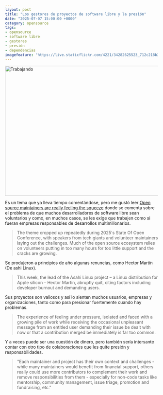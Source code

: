 ```yaml
---
layout: post
title: "Los gestores de proyectos de software libre y la presión"
date: "2025-07-07 15:00:00 +0000"
category: opensource
tags:
- opensource
- software libre
- gestores
- presión
- dependencias
imagefeature: "https://live.staticflickr.com/4221/34282625523_712c218b35_z.jpg"
---
```

<a data-flickr-embed="true" href="https://www.flickr.com/photos/fernand0/34282625523/in/photolist-Uerqbp-6iCL7d" title="Trabajando"><img src="https://live.staticflickr.com/4221/34282625523_712c218b35_z.jpg" width="640" height="427" alt="Trabajando"/></a><script async src="//embedr.flickr.com/assets/client-code.js" charset="utf-8"></script>

Es un tema que ya lleva tiempo comentándose, pero me gustó leer [Open source maintainers are really feeling the squeeze](https://www.theregister.com/2025/02/16/open_source_maintainers_state_of_open/) donde se comenta sobre el problema de que muchos desarrolladores de software libre sean voluntarios y como, en muchos casos, se les exige que trabajen como si fueran empresas responsables de desarrollos multimillonarios.

> The theme cropped up repeatedly during 2025's State Of Open Conference, with speakers from tech giants and volunteer maintainers laying out the challenges. Much of the open source ecosystem relies on volunteers putting in too many hours for too little support and the cracks are growing.

Se produjeron a principios de año algunas renuncias, como Hector Martín (De ashi Linux).

> This week, the lead of the Asahi Linux project – a Linux distribution for Apple silicon – Hector Martin, abruptly quit, citing factors including developer burnout and demanding users.

Sus proyectos son valiosos y así lo sienten muchos usuarios, empresas y organizaciones, tanto como para presionar fuertemente cuando hay problemas.

> The experience of feeling under pressure, isolated and faced with a growing pile of work while receiving the occasional unpleasant message from an entitled user demanding their issue be dealt with now or that a contribution merged be immediately is far too common.

Y a veces puede ser una cuestión de dinero, pero también sería intersante contar con otro tipo de colaboraciones que les quite presión y responsabilidades.

> "Each maintainer and project has their own context and challenges - while many maintainers would benefit from financial support, others really could use more contributors to complement their work and remove responsibilities from them - especially for non-code tasks like mentorship, community management, issue triage, promotion and fundraising, etc."

